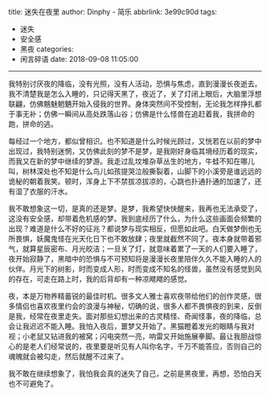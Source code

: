 title: 迷失在夜里
author: Dinphy - 简乐
abbrlink: 3e99c90d
tags:
  - 迷失
  - 安全感
  - 黑夜
categories:
  - 闲言碎语
date: 2018-09-08 11:05:00
---
我特别讨厌夜的降临，没有光照，没有人活动，恐惧与焦虑，直到漫漫长夜逝去。我不清楚我是怎么入睡的，只记得天黑了，夜近了，关了灯闭上眼后，大脑里浮想联翩，仿佛魑魅魍魉开始入侵我的世界。身体突然间不受控制，无论我怎样挣扎都于事无补；仿佛一瞬间从高处跌落山谷；仿佛是什么怪兽在追赶着我，我拼命的跑，拼命的逃。

每经过一个地方，都似曾相识。也不知道是什么时候光顾过，又恍若在以前的梦中出现过，我特别迷惘，又仿佛此刻的梦不是梦，是我刚好身临其境经历着的现实，而我又在新的梦中继续的梦游。我走过乱坟堆杂草丛生的地方，牛蛙不知在哪儿叫，树林深处也不知是什么鸟儿如孩提哭泣般撕裂着，山脚下的小溪旁是谁远远的诡秘的朝着我笑。顿时，浑身上下不禁拔凉拔凉的，心跳也扑通扑通的加速了，还有湿了衣服的汗水。

我不敢想象这一切，是真的还是梦。是梦，我希望快快醒来，我再也无法承受了，这没有安全感，却带着危机感的梦。我到底经历了什么，为什么这些画面会频繁的出现？难道是什么不好的征兆？都说梦与现实相反，但愿如此吧。白天做梦倒也无所畏惧，妖魔鬼怪在光天化日下也不敢放肆；夜里就截然不同了。夜本身就带着邪气，就算星辰密布、月光皎洁；一旦关了灯，就意味着累了一天的人们要入睡了，夜开始寂静了，黑暗中的恐惧与不可预知将是漫漫长夜里陪伴久久不能入睡的人的伙伴。月光下的树影，时而变成人形，时而变成不知名的怪兽，虽然没有感觉到风的存在，可走在路上时，我的后背却有一种凉飕飕的感觉。

夜，本是万物养精蓄锐的最佳时机。很多文人雅士喜欢夜带给他们的创作灵感，很多情侣也喜欢夜里约会的浪漫与神秘，切确的说，很多人都不畏惧夜的到来，反倒是我，经常在夜里走失。面对那些幻想出来的古灵精怪、奇闻怪事，夜的降临，总会让我迟迟不能入睡。我怕入夜后，噩梦又开始了。黑猫瞪着发光的眼睛与我对视；小老鼠又钻进我的被窝；闪电突然一亮，响雷又开始施展拳脚。最让我胆战惊心的是老人们经常说的，夜里要是听见有人叫你名字，千万不能答应，否则自己的魂魄就会被勾走，然后就醒不过来了。

我不敢在继续想象了，我怕我会真的迷失了自己，之前是黑夜里，再想，恐怕白天也不可避免了。